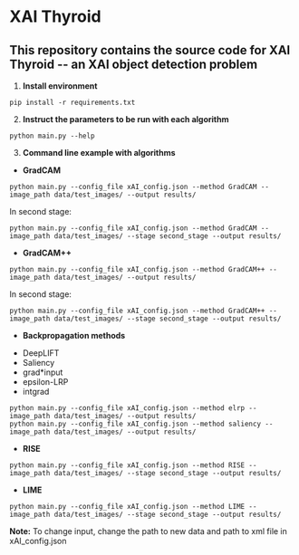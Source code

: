 # XAI Thyroid #

## This repository contains the source code for XAI Thyroid -- an XAI object detection problem ##

1. **Install environment**

```
pip install -r requirements.txt
```

2. **Instruct the parameters to be run with each algorithm**

```
python main.py --help
```

3. **Command line example with algorithms**

- **GradCAM**

``` 
python main.py --config_file xAI_config.json --method GradCAM --image_path data/test_images/ --output results/
```

In second stage:

```
python main.py --config_file xAI_config.json --method GradCAM --image_path data/test_images/ --stage second_stage --output results/
```

- **GradCAM++**

```
python main.py --config_file xAI_config.json --method GradCAM++ --image_path data/test_images/ --output results/
```

In second stage:

```
python main.py --config_file xAI_config.json --method GradCAM++ --image_path data/test_images/ --stage second_stage --output results/

```

- **Backpropagation methods**

+ DeepLIFT
+ Saliency
+ grad*input
+ epsilon-LRP
+ intgrad

```
python main.py --config_file xAI_config.json --method elrp --image_path data/test_images/ --output results/
python main.py --config_file xAI_config.json --method saliency --image_path data/test_images/ --output results/
```

- **RISE**

```
python main.py --config_file xAI_config.json --method RISE --image_path data/test_images/ --stage second_stage --output results/
```

- **LIME**

```
python main.py --config_file xAI_config.json --method LIME --image_path data/test_images/ --stage second_stage --output results/ 
```

**Note:** To change input, change the path to new data and path to xml file in xAI_config.json

